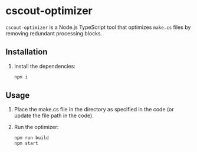 # cscout-optimizer

`cscout-optimizer` is a Node.js TypeScript tool that optimizes `make.cs` files by removing redundant processing blocks.

## Installation

1. Install the dependencies:

   ```bash
   npm i
   ```

## Usage

1. Place the make.cs file in the directory as specified in the code (or update the file path in the code).

2. Run the optimizer:

   ```bash
   npm run build
   npm start
   ```

